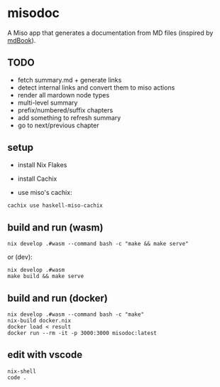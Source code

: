 # misodoc

A Miso app that generates a documentation from MD files (inspired by
[mdBook](https://rust-lang.github.io/mdBook/)).


## TODO

- fetch summary.md + generate links
- detect internal links and convert them to miso actions
- render all mardown node types
- multi-level summary
- prefix/numbered/suffix chapters
- add something to refresh summary
- go to next/previous chapter


## setup

- install Nix Flakes

- install Cachix

- use miso's cachix:

```sh
cachix use haskell-miso-cachix
```


## build and run (wasm)

```
nix develop .#wasm --command bash -c "make && make serve"
```

or (dev):

```
nix develop .#wasm
make build && make serve
```


## build and run (docker)

```
nix develop .#wasm --command bash -c "make"
nix-build docker.nix
docker load < result
docker run --rm -it -p 3000:3000 misodoc:latest
```


## edit with vscode

```
nix-shell
code .
```

